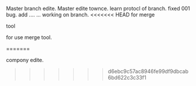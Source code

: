 Master branch edite.
Master edite townce.
learn protocl of branch.
fixed 001 bug.
add .... ...
working on branch.
<<<<<<< HEAD
for merge 


tool

for use merge tool.

=======

compony edite.
>>>>>>> d6ebc9c57ac8946fe99df9dbcab6bd622c3c33f1
